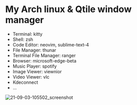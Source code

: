 # My Arch linux & Qtile window manager
- Terminal: kitty
- Shell: zsh
- Code Editor: neovim, sublime-text-4
- File Manager: thunar
- Terminal File Manager: ranger
- Browser: microsoft-edge-beta
- Music Player: spotify
- Image Viewer: viewnior
- Video Viewer: vlc
- Kdeconnect
- ...

![21-09-03-105502_screenshot](https://user-images.githubusercontent.com/89382043/131948978-673b4e78-2ca8-4bd6-846a-a7d73ac7a449.jpg)


